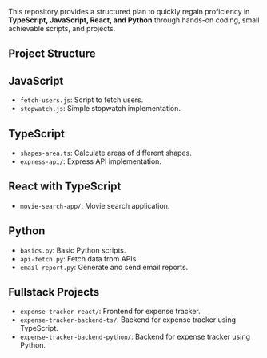 
This repository provides a structured plan to quickly regain proficiency in **TypeScript, JavaScript, React, and Python** through hands-on coding, small achievable scripts, and projects.

## Project Structure

## JavaScript

- `fetch-users.js`: Script to fetch users.
- `stopwatch.js`: Simple stopwatch implementation.

## TypeScript

- `shapes-area.ts`: Calculate areas of different shapes.
- `express-api/`: Express API implementation.

## React with TypeScript

- `movie-search-app/`: Movie search application.

## Python

- `basics.py`: Basic Python scripts.
- `api-fetch.py`: Fetch data from APIs.
- `email-report.py`: Generate and send email reports.

## Fullstack Projects

- `expense-tracker-react/`: Frontend for expense tracker.
- `expense-tracker-backend-ts/`: Backend for expense tracker using TypeScript.
- `expense-tracker-backend-python/`: Backend for expense tracker using Python.

